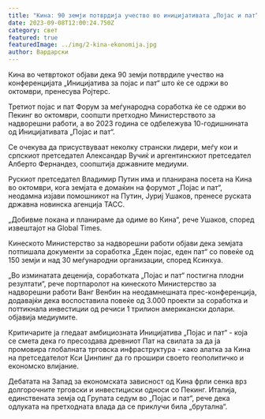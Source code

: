 ```yaml
---
title: "Кина: 90 земји потврдија учество во иницијативата „Појас и пат“."
date: 2023-09-08T12:00:24.750Z
category: свет
featured: true
featuredImage: ../img/2-kina-ekonomija.jpg
author: Вардарски
---
```

Кина во четвртокот објави дека 90 земји потврдиле учество на конференцијата „Иницијатива за појас и пат“ што ќе се одржи во октомври, пренесува Ројтерс.

Третиот појас и пат Форум за меѓународна соработка ќе се одржи во Пекинг во октомври, соопшти претходно Министерството за надворешни работи, а во 2023 година се одбележува 10-годишнината од Иницијативата „Појас и пат“.

Се очекува да присуствуваат неколку странски лидери, меѓу кои и српскиот претседател Александар Вучиќ и аргентинскиот претседател Алберто Фернандез, соопштија државните медиуми.

Рускиот претседател Владимир Путин има и планирана посета на Кина во октомври, кога земјата е домаќин на форумот „Појас и пат“, неодамна изјави помошникот на Путин, Јуриј Ушаков, пренесе руската државна новинска агенција ТАСС.

„Добивме покана и планираме да одиме во Кина“, рече Ушаков, според извештајот на Global Times.

Кинеското Министерство за надворешни работи објави дека земјата потпишала документи за соработка „Еден појас, еден пат“ со повеќе од 150 земји и над 30 меѓународни организации, според Ксинхуа.

„Во изминатата деценија, соработката „Појас и пат“ постигна плодни резултати“, рече портпаролот на кинеското Министерство за надворешни работи Ванг Венбин на неодамнешната прес-конференција, додавајќи дека воспоставила повеќе од 3.000 проекти за соработка и поттикнала инвестиции од речиси 1 трилион американски долари. објавија медиумите.

Критичарите ја гледаат амбициозната Иницијатива „Појас и пат“ - која се смета дека го пресоздава древниот Пат на свилата за да ја промовира глобалната трговска инфраструктура - како алатка за Кина на претседателот Кси Џинпинг да го прошири своето геополитичко и економско влијание.

Дебатата на Запад за економската зависност од Кина фрли сенка врз долгорочните трговски и инвестициски односи со Пекинг. Италија, единствената земја од Групата седум во „Појас и пат“, рече дека одлуката на претходната влада да се приклучи била „брутална“.
